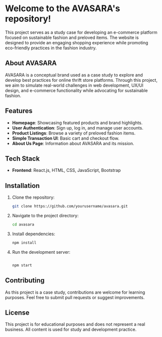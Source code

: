 # Welcome to the AVASARA's repository!

This project serves as a study case for developing an e-commerce platform focused on sustainable fashion and preloved items. The website is designed to provide an engaging shopping experience while promoting eco-friendly practices in the fashion industry.

## About AVASARA
AVASARA is a conceptual brand used as a case study to explore and develop best practices for online thrift store platforms. Through this project, we aim to simulate real-world challenges in web development, UX/UI design, and e-commerce functionality while advocating for sustainable fashion.

## Features
- **Homepage**: Showcasing featured products and brand highlights.
- **User Authentication**: Sign up, log in, and manage user accounts.
- **Product Listings**: Browse a variety of preloved fashion items.
- **Simple Transaction UI**: Basic cart and checkout flow.
- **About Us Page**: Information about AVASARA and its mission.

## Tech Stack
- **Frontend**: React.js, HTML, CSS, JavaScript, Bootstrap

## Installation
1. Clone the repository:
   ```bash
   git clone https://github.com/yourusername/avasara.git
   ```
2. Navigate to the project directory:
   ```bash
   cd avasara
   ```
3. Install dependencies:
   ```bash
   npm install
   ```
4. Run the development server:
   ```bash
   
   npm start
   ```

## Contributing
As this project is a case study, contributions are welcome for learning purposes. Feel free to submit pull requests or suggest improvements.

## License
This project is for educational purposes and does not represent a real business. All content is used for study and development practice.
